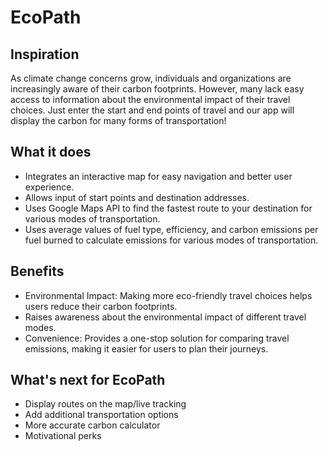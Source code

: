 # EcoPath
## Inspiration
As climate change concerns grow, individuals and organizations are increasingly aware of their carbon footprints. 
However, many lack easy access to information about the environmental impact of their travel choices.
Just enter the start and end points of travel and our app will display the carbon for many forms of transportation!
## What it does
- Integrates an interactive map for easy navigation and better user experience.
- Allows input of start points and destination addresses.
- Uses Google Maps API to find the fastest route to your destination for various modes of transportation.
- Uses average values of fuel type, efficiency, and carbon emissions per fuel burned to calculate emissions for various modes of transportation.
## Benefits
- Environmental Impact: Making more eco-friendly travel choices helps users reduce their carbon footprints.
- Raises awareness about the environmental impact of different travel modes.
- Convenience: Provides a one-stop solution for comparing travel emissions, making it easier for users to plan their journeys.
## What's next for EcoPath
- Display routes on the map/live tracking
- Add additional transportation options
- More accurate carbon calculator
- Motivational perks
